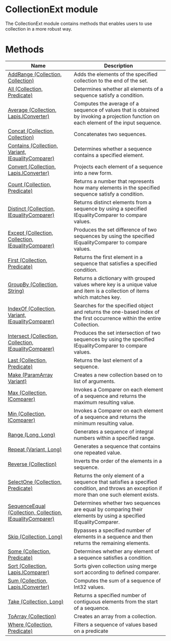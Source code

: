 # CollectionExt module

The CollectionExt module contains methods that enables users to use collection in a more robust way.

# Methods

|Name|Description|
|---|---|
|[AddRange (Collection, Collection)](./AddRange.md)|Adds the elements of the specified collection to the end of the set.|
|[All (Collection, Predicate)](./All.md)|Determines whether all elements of a sequence satisfy a condition.|
|[Average (Collection, Lapis.IConverter)](./Average.md)|Computes the average of a sequence of values that is obtained by invoking a projection function on each element of the input sequence.|
|[Concat (Collection, Collection)](./Concat.md)|Concatenates two sequences.|
|[Contains (Collection, Variant, IEqualityComparer)](./Contains.md)|Determines whether a sequence contains a specified element.|
|[Convert (Collection, Lapis.IConverter)](./Convert.md)|Projects each element of a sequence into a new form.|
|[Count (Collection, Predicate)](./Count.md)|Returns a number that represents how many elements in the specified sequence satisfy a condition.|
|[Distinct (Collection, IEqualityComparer)](./Distinct.md)|Returns distinct elements from a sequence by using a specified IEqualityComparer to compare values.|
|[Except (Collection, Collection, IEqualityComparer)](./Except.md)|Produces the set difference of two sequences by using the specified IEqualityComparer to compare values.|
|[First (Collection, Predicate)](./First.md)|Returns the first element in a sequence that satisfies a specified condition.|
|[GroupBy (Collection, String)](./GroupBy.md)|Returns a dictionary with grouped values where key is a unique value and item is a collection of items which matches key.|
|[IndexOf (Collection, Variant, IEqualityComparer)](./IndexOf.md)|Searches for the specified object and returns the one-based index of the first occurrence within the entire Collection.|
|[Intersect (Collection, Collection, IEqualityComparer)](./Intersect.md)|Produces the set intersection of two sequences by using the specified IEqualityComparer to compare values.|
|[Last (Collection, Predicate)](./Last.md)|Returns the last element of a sequence.|
|[Make (ParamArray Variant)](./Make.md)|Creates a new collection based on to list of arguments.|
|[Max (Collection, IComparer)](./Max.md)|Invokes a Comparer on each element of a sequence and returns the maximum resulting value.|
|[Min (Collection, IComparer)](./Min.md)|Invokes a Comparer on each element of a sequence and returns the minimum resulting value.|
|[Range (Long, Long)](./Range.md)|Generates a sequence of integral numbers within a specified range.|
|[Repeat (Variant, Long)](./Repeat.md)|Generates a sequence that contains one repeated value.|
|[Reverse (Collection)](./Reverse.md)|Inverts the order of the elements in a sequence.|
|[SelectOne (Collection, Predicate)](./SelectOne.md)|Returns the only element of a sequence that satisfies a specified condition, and throws an exception if more than one such element exists.|
|[SequenceEqual (Collection, Collection, IEqualityComparer)](./SequenceEqual.md)|Determines whether two sequences are equal by comparing their elements by using a specified IEqualityComparer.|
|[Skip (Collection, Long)](./Skip.md)|Bypasses a specified number of elements in a sequence and then returns the remaining elements.|
|[Some (Collection, Predicate)](./Some.md)|Determines whether any element of a sequence satisfies a condition.|
|[Sort (Collection, Lapis.IComparer)](./Sort.md)|Sorts given collection using merge sort according to defined comparer.|
|[Sum (Collection, Lapis.IConverter)](./Sum.md)|Computes the sum of a sequence of Int32 values.|
|[Take (Collection, Long)](./Take.md)|Returns a specified number of contiguous elements from the start of a sequence.|
|[ToArray (Collection)](./ToArray.md)|Creates an array from a collection.|
|[Where (Collection, Predicate)](./Where.md)|Filters a sequence of values based on a predicate|
